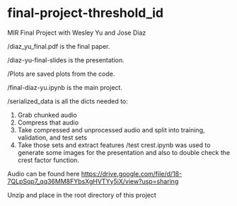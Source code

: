# final-project-threshold_id

MIR Final Project with Wesley Yu and Jose Diaz

/diaz_yu_final.pdf is the final paper. 

/diaz-yu-final-slides is the presentation. 

/Plots are saved plots from the code. 

/final-diaz-yu.ipynb is the main project. 

/serialized_data is all the dicts needed to:
1. Grab chunked audio
2. Compress that audio
3. Take compressed  and unprocessed audio and split into 
training, validation, and test sets
4. Take those sets and extract features
/test crest.ipynb was used to generate some images for the presentation
and also to double check the crest factor function.

Audio can be found here https://drive.google.com/file/d/18-7QLpSqp7_qq36MM8FYbsXgHVTYy5iX/view?usp=sharing

Unzip and place in the root directory of this project
